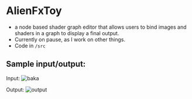 # AlienFxToy

- a node based shader graph editor that allows users to bind images and shaders in a graph to display a final output.
- Currently on pause, as I work on other things.
- Code in `/src`

## Sample input/output:
Input: 
![baka](https://github.com/user-attachments/assets/236ccb12-3dae-4fe2-87fb-bc73aa9496e0)

Output:
![output](https://github.com/user-attachments/assets/b8a0768b-a18f-45cc-bc5d-5e82cd7691d4)
